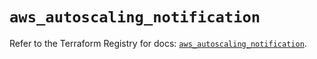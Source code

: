 # `aws_autoscaling_notification`

Refer to the Terraform Registry for docs: [`aws_autoscaling_notification`](https://registry.terraform.io/providers/hashicorp/aws/5.63.0/docs/resources/autoscaling_notification).
